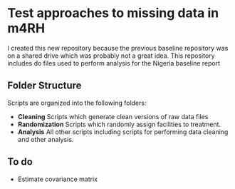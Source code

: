 # Test approaches to missing data in m4RH
I created this new repository because the previous baseline repository was on a shared drive which was probably not a great idea.  This repository includes do files used to perform analysis for the Nigeria baseline report


## Folder Structure
Scripts are organized into the following folders:
- **Cleaning** Scripts which generate clean versions of raw data files
- **Randomization** Scripts which randomly assign facilities to treatment.  
- **Analysis** All other scripts including scripts for performing data cleaning and other analysis.

## To do
- Estimate covariance matrix